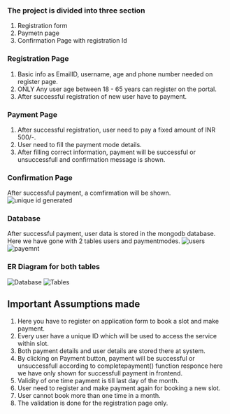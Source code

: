 
### The project is divided into three section

1. Registration form
2. Paymetn page
3. Confirmation Page with registration Id



### Registration Page

1. Basic info as EmailID, username, age and phone number needed on register page.
2. ONLY Any user age between 18 - 65 years can register on the portal.
3. After successful registration of new user have to payment.



### Payment Page

1. After successful registration, user need to pay a fixed amount of INR 500/-.
2. User need to fill the payment mode details.
3. After filling correct information, payment will be successful or unsuccessfull and confirmation message is shown.


### Confirmation Page

After successful payment, a comfirmation will be shown.
![unique id generated](https://github.com/Arimardan01/The-yoga-DB-form/assets/132728879/34c7f1e5-7c14-48ea-a5d7-92ee76810157)

### Database

After successful payment, user data is stored in the mongodb database.
Here we have gone with 2 tables users and paymentmodes.
![users](https://github.com/Arimardan01/The-yoga-DB-form/assets/132728879/46ff7efc-3ea4-4fd8-a198-35e9ec47984d)
![payemnt](https://github.com/Arimardan01/The-yoga-DB-form/assets/132728879/2deb94c9-540b-48c1-b4d4-ae41e98905d8)

### ER Diagram for both tables

![Database ](https://github.com/Arimardan01/The-yoga-DB-form/assets/132728879/48d8c363-1237-4950-8453-9882e7f2175f)
![Tables](https://github.com/Arimardan01/The-yoga-DB-form/assets/132728879/b5c538aa-544a-4c23-90e7-633a869d04f7)



## Important Assumptions made

1. Here you have to register on application form to book a slot and make payment.
2. Every user have a unique ID which will be used to access the service within slot.
3. Both payment details and user details are stored there at system.
4. By clicking on Payment button, payment will be successful or unsuccessfull according to completepayment() function responce here we have only shown for successfull payment in frontend.
5. Validity of one time payment is till last day of the month.
6. User need to register and make payment again for booking a new slot.
7. User cannot book more than one time in a month.
8. The validation is done for the registration page only.
